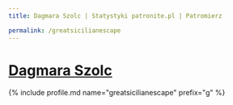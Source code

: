 ```yaml
---
title: Dagmara Szolc | Statystyki patronite.pl | Patromierz

permalink: /greatsicilianescape
---
```


# [Dagmara Szolc](https://patronite.pl/greatsicilianescape)

{% include profile.md name="greatsicilianescape" prefix="g" %}
